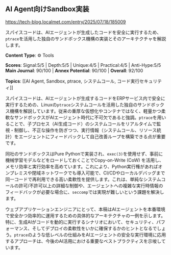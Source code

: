 ## AI Agent向けSandbox実装

https://tech-blog.localmet.com/entry/2025/07/18/185009

スパイスコードは、AIエージェントが生成したコードを安全に実行するため、`ptrace`を活用した独自のサンドボックス機構の実装とそのアーキテクチャを解説します。

**Content Type**: ⚙️ Tools

**Scores**: Signal:5/5 | Depth:5/5 | Unique:4/5 | Practical:4/5 | Anti-Hype:5/5
**Main Journal**: 90/100 | **Annex Potential**: 90/100 | **Overall**: 92/100

**Topics**: [[AI Agent, Sandbox, ptrace, システムコール, コード実行セキュリティ]]

スパイスコードは、AIエージェントが生成するコードをERPサービス内で安全に実行するための、Linuxの`ptrace`システムコールを活用した独自のサンドボックス機構を解説しています。従来の重厚な仮想化やコンテナではなく、軽量かつ柔軟なサンドボックスがAIエージェント時代に不可欠であると強調。`ptrace`を用いることで、子プロセス（AI生成コード）のシステムコールをリアルタイムで監視・制御し、不正な操作を防ぎつつ、実行情報（システムコール、リソース統計）をエージェントにフィードバックして自己改善ループを構築できる点が重要です。

同社のサンドボックスはPure Pythonで実装され、`exec(3)`を使用せず、事前に機械学習モデルなどをロードしておくことでCopy-on-Write (CoW) を活用し、メモリ効率と実行効率を高めています。これにより、Python実行権があればオンプレミスや閉域ネットワークでも導入可能で、CI/CDやローカルデバッグまで同一コードで再利用できる高い柔軟性を提供します。これは、単純なシステムコールの許可/不許可以上の詳細な制御や、エージェントへの複雑な実行時情報のフィードバックが必要な場合に、`seccomp`では実現が難しいという課題を解決します。

ウェブアプリケーションエンジニアにとって、本稿はAIエージェントを本番環境で安全かつ効率的に運用するための具体的なアーキテクチャの一例を示します。特に、生成AIがコードを動的に実行するシナリオにおいて、セキュリティ、パフォーマンス、そしてデプロイの柔軟性をいかに確保するかのヒントとなるでしょう。`ptrace`のような低レベルの仕組みをAIエージェントの安全な実行環境に応用するアプローチは、今後のAI活用における重要なベストプラクティスを示唆しています。